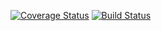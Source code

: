 [![Coverage Status](https://coveralls.io/repos/github/true-datura/freakhouse/badge.svg?branch=develop)](https://coveralls.io/github/true-datura/freakhouse?branch=develop)
[![Build Status](https://travis-ci.org/true-datura/freakhouse.svg?branch=develop)](https://travis-ci.org/true-datura/freakhouse)

